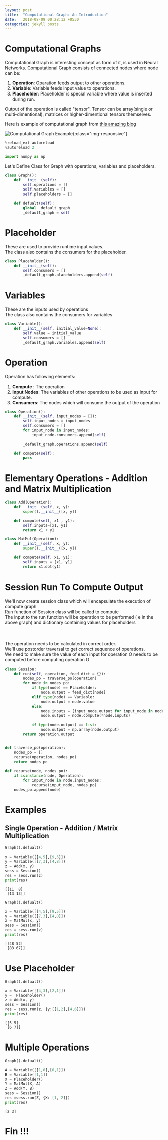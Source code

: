 ```yaml
---
layout: post
title:  "Computational Graph: An Introduction"
date:   2018-08-09 00:28:12 +0530
categories: jekyll posts
---
```


# Computational Graphs

Computational Graph is interesting concept as form of it, is used in Neural Networks. Computational Graph consists of connected nodes where node can be:

   1) __Operation__: Oparation feeds output to other operations.<br>
   2) __Variable__: Variable feeds input value to operations.<br>
   3) __Placeholder__: Placeholder is special variable where value is inserted during run.<br>


Output of the operation is called "tensor". Tensor can be array(single or multi-dimentional), matrices or higher-dimentional tensors themselves.

Here is example of computational graph from [this amazing blog](http://colah.github.io/)

![Computational Graph Example]({{site.url}}/assets/tree-def.png){:class="img-responsive"}


```python
%reload_ext autoreload
%autoreload 2
```


```python
import numpy as np
```

Let's Define Class for Graph with operations, variables and placeholders.


```python
class Graph():
    def __init__(self):
        self.operations = []
        self.variables = []
        self.placeholders = []

    def defualt(self):
        global _default_graph
        _default_graph = self
```

# Placeholder

These are used to provide runtime input values.<br>
The class also contains the consumers for the placeholder.<br>


```python
class Placeholder():
    def __init__(self):
        self.consumers = []
        _default_graph.placeholders.append(self)
```

# Variables

These are the inputs used by operations<br>
The class also contains the consumers for variables <br>


```python
class Variable():
    def __init__(self, initial_value=None):
        self.value = initial_value
        self.consumers = []
        _default_graph.variables.append(self)
```

# Operation

Operation has following elements:

   1. __Compute__ : The operation
   2. __Input Nodes__: The variables of other operations to be used as input for compute.
   3. __Consumers__: The nodes which will consume the output of the operation


```python
class Operation():
    def __init__(self, input_nodes = []):
        self.input_nodes = input_nodes
        self.consumers = []
        for input_node in input_nodes:
            input_node.consumers.append(self)
    
        _default_graph.operations.append(self)

    def compute(self):
        pass
```

# Elementary Operations - Addition and Matrix Multiplication


```python
class Add(Operation):
    def __init__(self, x, y):
        super().__init__([x, y])

    def compute(self, x1 , y1):
        self.inputs=[x1, y1]
        return x1 + y1
```


```python
class MatMul(Operation):
    def __init__(self, x, y):
        super().__init__([x, y])

    def compute(self, x1, y1):
        self.inputs = [x1, y1]
        return x1.dot(y1)
```

# Session Run To Compute Output

We'll now create session class which will encapsulate the execution of compute graph<br>
Run function of Session class will be called to compute<br>
The input to the run function will be operation to be performed ( e in the above graph) and dictionary containing values for placeholders <br>
<br>
<br>
<br>
The operation needs to be calculated in correct order.<br>
We'll use postorder traversal to get correct sequence of operations.<br>
We need to make sure the value of each input for operation O needs to be computed before computing operation O<br>


```python
class Session:
    def run(self, operation, feed_dict = {}):
        nodes_po = traverse_po(operation)
        for node in nodes_po:
            if type(node) == Placeholder:
                node.output = feed_dict[node]
            elif type(node) == Variable:
                node.output = node.value
            else: 
                node.inputs = [input_node.output for input_node in node.input_nodes]
                node.output = node.compute(*node.inputs)
                
            if type(node.output) == list:
                node.output = np.array(node.output)
        return operation.output


def traverse_po(operation):
    nodes_po = []
    recurse(operation, nodes_po)
    return nodes_po

def recurse(node, nodes_po):
    if isinstance(node, Operation):
        for input_node in node.input_nodes:
            recurse(input_node, nodes_po)
    nodes_po.append(node)
```

# Examples

## Single Operation - Addition / Matrix Multiplication


```python
Graph().defualt()

x = Variable([[4,5],[9,5]])
y = Variable([[7,3],[4,8]])
z = Add(x, y)
sess = Session()
res = sess.run(z)
print(res)
```

    [[11  8]
     [13 13]]



```python
Graph().defualt()

x = Variable([[4,5],[9,5]])
y = Variable([[7,3],[4,8]])
z = MatMul(x, y)
sess = Session()
res = sess.run(z)
print(res)
```

    [[48 52]
     [83 67]]


# Use Placeholder


```python
Graph().defualt()

x = Variable([[4,3],[2,1]])
y =  Placeholder()
z = Add(x, y)
sess = Session()
res = sess.run(z, {y:[[1,2],[4,6]]})
print(res)
```

    [[5 5]
     [6 7]]


# Multiple Operations


```python
Graph().defualt()

A = Variable([[1,0],[0,1]])
B = Variable([1,1])
X = Placeholder()
Y = MatMul(X, A)
Z = Add(Y, B)
sess = Session()
res =sess.run(Z, {X: [1, 2]})
print(res)
```

    [2 3]


# Fin !!!
